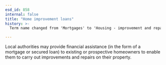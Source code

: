 ```yaml
---
esd_id: 858
internal: false
title: "Home improvement loans"
history: >-
  Term name changed from 'Mortgages' to 'Housing - improvement and repairs - loans' in version 3.00. Name changed to 'Home improvement loans' in version 4.00.

---
```


Local authorities may provide financial assistance (in the form of a mortgage or secured loan) to existing or prospective homeowners to enable them to carry out improvements and repairs on their property.

